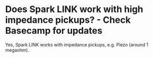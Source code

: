 # Does Spark LINK work with high impedance pickups? - Check Basecamp for updates

Yes, Spark LINK works with impedance pickups, e.g. Piezo (around 1 megaohm).